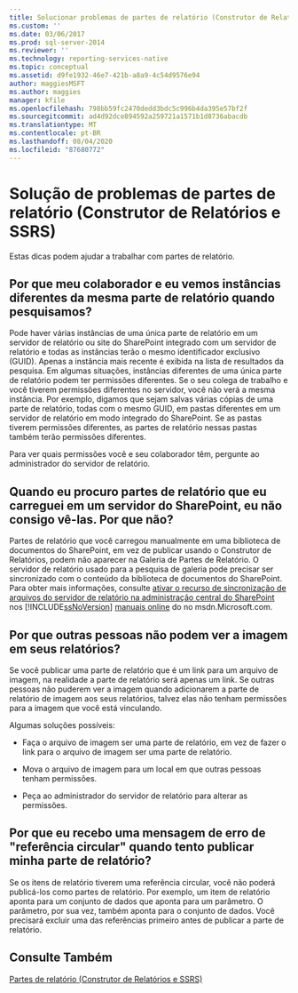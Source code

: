 ```yaml
---
title: Solucionar problemas de partes de relatório (Construtor de Relatórios e SSRS) | Microsoft Docs
ms.custom: ''
ms.date: 03/06/2017
ms.prod: sql-server-2014
ms.reviewer: ''
ms.technology: reporting-services-native
ms.topic: conceptual
ms.assetid: d9fe1932-46e7-421b-a8a9-4c54d9576e94
author: maggiesMSFT
ms.author: maggies
manager: kfile
ms.openlocfilehash: 798bb59fc2470dedd3bdc5c996b4da395e57bf2f
ms.sourcegitcommit: ad4d92dce894592a259721a1571b1d8736abacdb
ms.translationtype: MT
ms.contentlocale: pt-BR
ms.lasthandoff: 08/04/2020
ms.locfileid: "87680772"
---
```

# <a name="troubleshoot-report-parts-report-builder-and-ssrs"></a>Solução de problemas de partes de relatório (Construtor de Relatórios e SSRS)
  Estas dicas podem ajudar a trabalhar com partes de relatório.  
  
## <a name="why-do-my-co-worker-and-i-see-different-instances-of-the-same-report-part-when-we-search-for-it"></a>Por que meu colaborador e eu vemos instâncias diferentes da mesma parte de relatório quando pesquisamos?  
 Pode haver várias instâncias de uma única parte de relatório em um servidor de relatório ou site do SharePoint integrado com um servidor de relatório e todas as instâncias terão o mesmo identificador exclusivo (GUID). Apenas a instância mais recente é exibida na lista de resultados da pesquisa. Em algumas situações, instâncias diferentes de uma única parte de relatório podem ter permissões diferentes. Se o seu colega de trabalho e você tiverem permissões diferentes no servidor, você não verá a mesma instância. Por exemplo, digamos que sejam salvas várias cópias de uma parte de relatório, todas com o mesmo GUID, em pastas diferentes em um servidor de relatório em modo integrado do SharePoint. Se as pastas tiverem permissões diferentes, as partes de relatório nessas pastas também terão permissões diferentes.  
  
 Para ver quais permissões você e seu colaborador têm, pergunte ao administrador do servidor de relatório.  
  
## <a name="when-i-search-for-report-parts-that-i-uploaded-to-a-sharepoint-server-i-do-not-see-them-why-not"></a>Quando eu procuro partes de relatório que eu carreguei em um servidor do SharePoint, eu não consigo vê-las. Por que não?  
 Partes de relatório que você carregou manualmente em uma biblioteca de documentos do SharePoint, em vez de publicar usando o Construtor de Relatórios, podem não aparecer na Galeria de Partes de Relatório. O servidor de relatório usado para a pesquisa de galeria pode precisar ser sincronizado com o conteúdo da biblioteca de documentos do SharePoint. Para obter mais informações, consulte [ativar o recurso de sincronização de arquivos do servidor de relatório na administração central do SharePoint](../../2014/reporting-services/activate-report-server-file-sync-feature-sharepoint-central-administration.md) nos [!INCLUDE[ssNoVersion](../includes/ssnoversion-md.md)] [manuais online](https://go.microsoft.com/fwlink/?LinkId=154888) do no msdn.Microsoft.com.  
  
## <a name="why-cant-others-see-the-image-in-their-reports"></a>Por que outras pessoas não podem ver a imagem em seus relatórios?  
 Se você publicar uma parte de relatório que é um link para um arquivo de imagem, na realidade a parte de relatório será apenas um link. Se outras pessoas não puderem ver a imagem quando adicionarem a parte de relatório de imagem aos seus relatórios, talvez elas não tenham permissões para a imagem que você está vinculando.  
  
 Algumas soluções possíveis:  
  
-   Faça o arquivo de imagem ser uma parte de relatório, em vez de fazer o link para o arquivo de imagem ser uma parte de relatório.  
  
-   Mova o arquivo de imagem para um local em que outras pessoas tenham permissões.  
  
-   Peça ao administrador do servidor de relatório para alterar as permissões.  
  
## <a name="why-do-i-get-a-circular-reference-error-message-when-i-try-to-publish-my-report-part"></a>Por que eu recebo uma mensagem de erro de "referência circular" quando tento publicar minha parte de relatório?  
 Se os itens de relatório tiverem uma referência circular, você não poderá publicá-los como partes de relatório. Por exemplo, um item de relatório aponta para um conjunto de dados que aponta para um parâmetro. O parâmetro, por sua vez, também aponta para o conjunto de dados. Você precisará excluir uma das referências primeiro antes de publicar a parte de relatório.  
  
## <a name="see-also"></a>Consulte Também  
 [Partes de relatório &#40;Construtor de Relatórios e SSRS&#41;](report-parts-report-builder-and-ssrs.md)  
  
  
